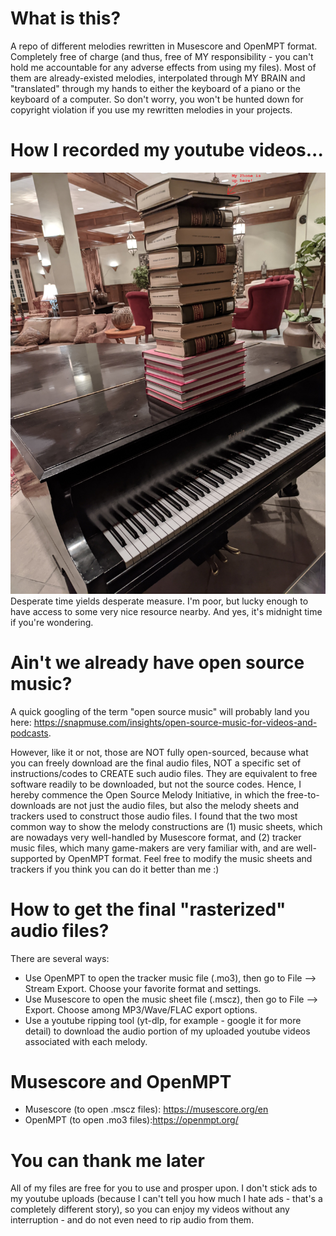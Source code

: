 # What is this?
A repo of different melodies rewritten in Musescore and OpenMPT format. Completely free of charge (and thus, free of MY responsibility - you can't hold me accountable for any adverse effects from using my files). Most of them are already-existed melodies, interpolated through MY BRAIN and "translated" through my hands to either the keyboard of a piano or the keyboard of a computer. So don't worry, you won't be hunted down for copyright violation if you use my rewritten melodies in your projects.

# How I recorded my youtube videos...
![alt text](https://github.com/thanghn90/open-source-melodies/blob/main/piano_and_a_pile_of_books.jpg)
Desperate time yields desperate measure. I'm poor, but lucky enough to have access to some very nice resource nearby. And yes, it's midnight time if you're wondering.

# Ain't we already have open source music?
A quick googling of the term "open source music" will probably land you here: https://snapmuse.com/insights/open-source-music-for-videos-and-podcasts.

However, like it or not, those are NOT fully open-sourced, because what you can freely download are the final audio files, NOT a specific set of instructions/codes to CREATE such audio files. They are equivalent to free software readily to be downloaded, but not the source codes. Hence, I hereby commence the Open Source Melody Initiative, in which the free-to-downloads are not just the audio files, but also the melody sheets and trackers used to construct those audio files. I found that the two most common way to show the melody constructions are (1) music sheets, which are nowadays very well-handled by Musescore format, and (2) tracker music files, which many game-makers are very familiar with, and are well-supported by OpenMPT format. Feel free to modify the music sheets and trackers if you think you can do it better than me :)

# How to get the final "rasterized" audio files?
There are several ways: 
- Use OpenMPT to open the tracker music file (.mo3), then go to File --> Stream Export. Choose your favorite format and settings.
- Use Musescore to open the music sheet file (.mscz), then go to File --> Export. Choose among MP3/Wave/FLAC export options.
- Use a youtube ripping tool (yt-dlp, for example - google it for more detail) to download the audio portion of my uploaded youtube videos associated with each melody.

# Musescore and OpenMPT
- Musescore (to open .mscz files): https://musescore.org/en
- OpenMPT (to open .mo3 files):https://openmpt.org/

# You can thank me later
All of my files are free for you to use and prosper upon. I don't stick ads to my youtube uploads (because I can't tell you how much I hate ads - that's a completely different story), so you can enjoy my videos without any interruption - and do not even need to rip audio from them.
